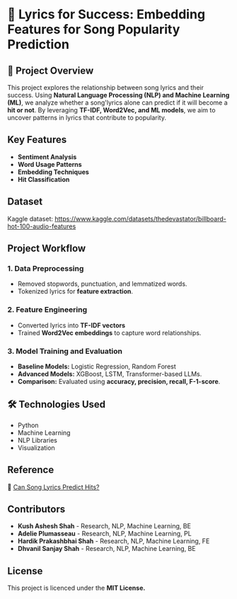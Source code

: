 # 🎵 Lyrics for Success: Embedding Features for Song Popularity Prediction
## 📌 Project Overview 
This project explores the relationship between song lyrics and their success. Using **Natural Language Processing (NLP) and Machine Learning (ML)**, we analyze whether a song'lyrics alone can predict if it will become a **hit or not**. By leveraging **TF-IDF, Word2Vec, and ML models**, we aim to uncover patterns in lyrics that contribute to popularity. 

## Key Features 
- **Sentiment Analysis** 
- **Word Usage Patterns**
- **Embedding Techniques**
- **Hit Classification**

## Dataset 
Kaggle dataset: https://www.kaggle.com/datasets/thedevastator/billboard-hot-100-audio-features 
## Project Workflow 
### 1. Data Preprocessing 
- Removed stopwords, punctuation, and lemmatized words.
- Tokenized lyrics for **feature extraction**. 
### 2. Feature Engineering 
- Converted lyrics into **TF-IDF vectors**
- Trained **Word2Vec embeddings** to capture word relationships.  
### 3. Model Training and Evaluation 
- **Baseline Models:** Logistic Regression, Random Forest
- **Advanced Models:** XGBoost, LSTM, Transformer-based LLMs.
- **Comparison:** Evaluated using **accuracy, precision, recall, F-1-score**. 


## 🛠️ Technologies Used 
- Python
- Machine Learning
- NLP Libraries
- Visualization

## Reference 
📌 [Can Song Lyrics Predict Hits?](https://cs.uwaterloo.ca/~browndg/CMMR15data/CMMR2015paper.pdf)  

## Contributors 
- **Kush Ashesh Shah** - Research, NLP, Machine Learning, BE
- **Adelie Plumasseau** - Research, NLP, Machine Learning, PL
- **Hardik Prakashbhai Shah** - Research, NLP, Machine Learning, FE
- **Dhvanil Sanjay Shah** - Research, NLP, Machine Learning, BE

## License 
This project is licenced under the **MIT License.**

